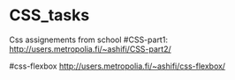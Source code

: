 # CSS_tasks
Css assignements from school
#CSS-part1: 
http://users.metropolia.fi/~ashifi/CSS-part2/

#css-flexbox
http://users.metropolia.fi/~ashifi/css-flexbox/
